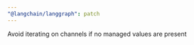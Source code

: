 ```yaml
---
"@langchain/langgraph": patch
---
```


Avoid iterating on channels if no managed values are present
